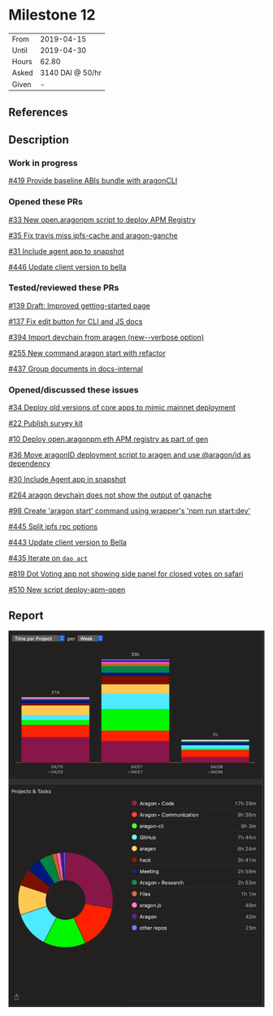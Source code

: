 # Milestone 12

|       |                  |
| ----- | ---------------- |
| From  | 2019-04-15       |
| Until | 2019-04-30       |
| Hours | 62.80            |
| Asked | 3140 DAI @ 50/hr |
| Given | -                |

## References

## Description

### Work in progress

[#419 Provide baseline ABIs bundle with aragonCLI](https://github.com/aragon/aragon-cli/issues/419)

### Opened these PRs

[#33 New open.aragonpm script to deploy APM Registry](https://github.com/aragon/aragen/pull/33)

[#35 Fix travis miss ipfs-cache and aragon-ganche](https://github.com/aragon/aragen/pull/35)

[#31 Include agent app to snapshot](https://github.com/aragon/aragen/pull/31)

[#446 Update client version to bella](https://github.com/aragon/aragon-cli/pull/446)

### Tested/reviewed these PRs

[#139 Draft: Improved getting-started page](https://github.com/aragon/hack/pull/139)

[#137 Fix edit button for CLI and JS docs](https://github.com/aragon/hack/pull/137)

[#394 Import devchain from aragen (new--verbose option)](https://github.com/aragon/aragon-cli/pull/394)

[#255 New command aragon start with refactor](https://github.com/aragon/aragon-cli/pull/255)

[#437 Group documents in docs-internal](https://github.com/aragon/aragon-cli/pull/437)

### Opened/discussed these issues

[#34 Deploy old versions of core apps to mimic mainnet deployment](https://github.com/aragon/aragen/issues/34)

[#22 Publish survey kit](https://github.com/aragon/aragen/issues/22)

[#10 Deploy open.aragonpm.eth APM registry as part of gen](https://github.com/aragon/aragen/issues/10)

[#36 Move aragonID deployment script to aragen and use @aragon/id as dependency](https://github.com/aragon/aragen/issues/36)

[#30 Include Agent app in snapshot](https://github.com/aragon/aragen/issues/30)

[#264 aragon devchain does not show the output of ganache](https://github.com/aragon/aragon-cli/issues/264)

[#98 Create 'aragon start' command using wrapper's 'npm run start:dev'](https://github.com/aragon/aragon-cli/issues/98)

[#445 Split ipfs rpc options](https://github.com/aragon/aragon-cli/issues/445)

[#443 Update client version to Bella](https://github.com/aragon/aragon-cli/issues/443)

[#435 Iterate on `dao act`](https://github.com/aragon/aragon-cli/issues/435)

[#819 Dot Voting app not showing side panel for closed votes on safari](https://github.com/AutarkLabs/planning-suite/issues/819)

[#510 New script deploy-apm-open](https://github.com/aragon/aragonOS/pull/510)

## Report

![Time-tracking report](assets/milestone12-timing-report.png)

